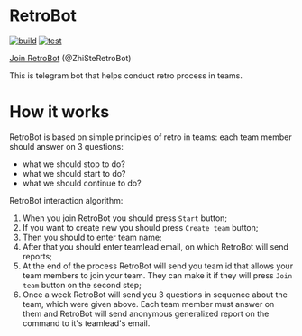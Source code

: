 # RetroBot

[![build](https://github.com/sterlyukin/RetroBot/actions/workflows/build_validation.yml/badge.svg)](https://github.com/sterlyukin/RetroBot/actions/workflows/build_validation.yml)
[![test](https://github.com/sterlyukin/RetroBot/actions/workflows/test_validation.yml/badge.svg)](https://github.com/sterlyukin/RetroBot/actions/workflows/test_validation.yml)

[Join RetroBot](https://t.me/ZhiSteRetroBot) (@ZhiSteRetroBot)

This is telegram bot that helps conduct retro process in teams.

# How it works

RetroBot is based on simple principles of retro in teams: each team member should answer on 3 questions:
- what we should stop to do?
- what we should start to do?
- what we should continue to do?

RetroBot interaction algorithm:

1) When you join RetroBot you should press `Start` button;
2) If you want to create new you should press `Create team` button;
3) Then you should to enter team name;
4) After that you should enter teamlead email, on which RetroBot will send reports;
5) At the end of the process RetroBot will send you team id that allows your team members to join your team. They can make it if they will press `Join team` button on the second step;
6) Once a week RetroBot will send you 3 questions in sequence about the team, which were given above. Each team member must answer on them and RetroBot will send anonymous generalized report on the command to it's teamlead's email.
